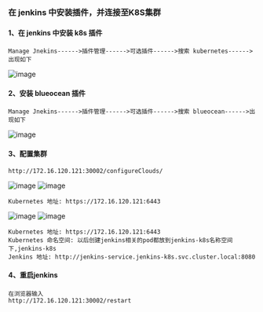 ### 在 jenkins 中安装插件，并连接至K8S集群
#### 1、在 jenkins 中安装 k8s 插件
```shell script
Manage Jnekins------>插件管理------>可选插件------>搜索 kubernetes------>出现如下
```
![image](https://github.com/498946975/DevOps/blob/master/images/jenkins03.png)
#### 2、安装 blueocean 插件
```shell script
Manage Jnekins------>插件管理------>可选插件------>搜索 blueocean------>出现如下
```
![image](https://github.com/498946975/DevOps/blob/master/images/jenkins04.png)
#### 3、配置集群
```shell script
http://172.16.120.121:30002/configureClouds/
```
![image](https://github.com/498946975/DevOps/blob/master/images/jenkins05.png)
![image](https://github.com/498946975/DevOps/blob/master/images/jenkins06.png)
```shell script
Kubernetes 地址: https://172.16.120.121:6443
```
![image](https://github.com/498946975/DevOps/blob/master/images/jenkins07.png)
![image](https://github.com/498946975/DevOps/blob/master/images/jenkins08.png)
```shell script
Kubernetes 地址: https://172.16.120.121:6443
Kubernetes 命名空间: 以后创建jenkins相关的pod都放到jenkins-k8s名称空间下,jenkins-k8s
Jenkins 地址: http://jenkins-service.jenkins-k8s.svc.cluster.local:8080
```
#### 4、重启jenkins
```shell script
在浏览器输入
http://172.16.120.121:30002/restart
```